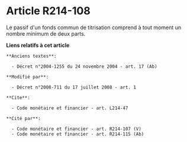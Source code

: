 # Article R214-108

Le passif d'un fonds commun de titrisation comprend à tout moment un nombre minimum de deux parts.

**Liens relatifs à cet article**

	**Anciens textes**:

	  - Décret n°2004-1255 du 24 novembre 2004 - art. 17 (Ab)

	**Modifié par**:

	  - Décret n°2008-711 du 17 juillet 2008 - art. 1

	**Cite**:

	  - Code monétaire et financier - art. L214-47

	**Cité par**:

	  - Code monétaire et financier - art. R214-107 (V)
	  - Code monétaire et financier - art. R214-115 (Ab)
